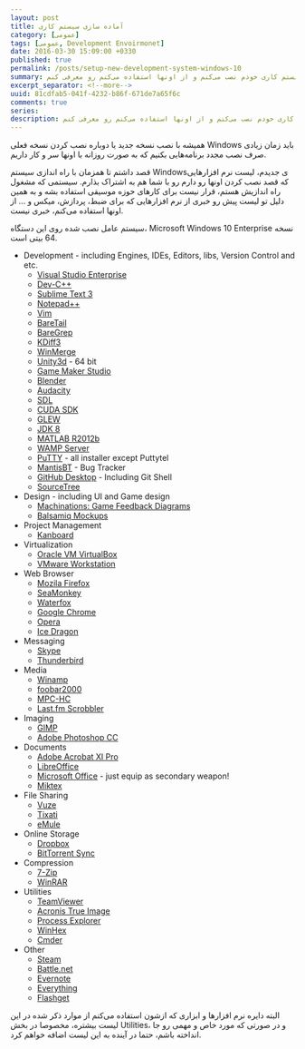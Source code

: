 ```yaml
---
layout: post
title: آماده سازی سیستم کاری
category: [عمومی]
tags: [عمومی, Development Envoirmonet]
date: 2016-03-30 15:09:00 +0330
published: true
permalink: /posts/setup-new-development-system-windows-10
summary: همزمان با نصب نسخه جدید یا مجدد سیستم عامل‌هامون مجبوریم تا تعداد زیادی نرم افزار رو دوباره نصب کنیم، اما این بار من و در حال حاضر من در حال نصب و راه اندازی یک سیستم جدیدم پس تصمیم گرفتم در این پست نرم افزارهایی که بر روی سیستم کاری خودم نصب می‌کنم و از اونها استفاده می‌کنم رو معرفی کنم.
excerpt_separator: <!--more--> 
uuid: 81cdfab5-041f-4232-b86f-671de7a65f6c
comments: true
series: 
description: همزمان با نصب نسخه جدید یا مجدد سیستم عامل‌هامون مجبوریم تا تعداد زیادی نرم افزار رو دوباره نصب کنیم، اما این بار من و در حال حاضر من در حال نصب و راه اندازی یک سیستم جدیدم پس تصمیم گرفتم در این پست نرم افزارهایی که بر روی سیستم کاری خودم نصب می‌کنم و از اونها استفاده می‌کنم رو معرفی کنم.
---
```

همیشه با نصب نسخه جدید یا دوباره نصب کردن نسخه فعلی Windows باید زمان زیادی صرف نصب مجدد برنامه‌هایی بکنیم که به صورت روزانه با اونها سر و کار داریم.

قصد داشتم تا همزمان با راه اندازی سیستم Windowsی جدیدم، لیست نرم افزارهایی که قصد نصب کردن اونها رو دارم رو با شما هم به اشتراک بذارم. سیستمی که مشغول راه اندازیش هستم، قرار نیست برای کارهای حوزه موسیقی استفاده بشه و به همین دلیل تو لیست پیش رو خبری از نرم افزارهایی که برای ضبط، پردازش، میکس و ... از اونها استفاده می‌کنم، خبری نیست.

سیستم عامل نصب شده روی این دستگاه، Microsoft Windows 10 Enterprise نسخه 64 بیتی است.

<div class="ltr-direction">
<ul class="top-level-list list-style-type-disc">
  <li class="margin-bottom-16px">Development - including Engines, IDEs, Editors, libs, Version Control and etc.
    <ul class="sub-level-list">
      <li><a href="https://www.visualstudio.com/en-us/products/visual-studio-enterprise-vs.aspx">Visual Studio Enterprise</a></li>
      <li><a href="https://sourceforge.net/projects/orwelldevcpp/">Dev-C++</a></li>
      <li><a href="https://www.sublimetext.com">Sublime Text 3</a></li>
      <li><a href="https://notepad-plus-plus.org">Notepad++</a></li>
      <li><a href="http://www.vim.org">Vim</a></li>
      <li><a href="https://www.baremetalsoft.com/baretail/index.php">BareTail</a></li>
      <li><a href="https://www.baremetalsoft.com/baregrep/index.php">BareGrep</a></li>
      <li><a href="http://kdiff3.sourceforge.net">KDiff3</a></li>
      <li><a href="http://winmerge.org/?lang=en">WinMerge</a></li>
      <li><a href="https://unity3d.com/">Unity3d</a> - 64 bit</li>
      <li><a href="https://www.yoyogames.com/gamemaker">Game Maker Studio</a></li>
      <li><a href="https://www.blender.org">Blender</a></li>
      <li><a href="http://www.audacityteam.org">Audacity</a></li>
      <li><a href="https://www.libsdl.org">SDL</a></li>
      <li><a href="https://developer.nvidia.com/cuda-downloads">CUDA SDK</a></li>
      <li><a href="http://glew.sourceforge.net/">GLEW</a></li>
      <li><a href="http://www.oracle.com/technetwork/java/javase/downloads/jdk8-downloads-2133151.html">JDK 8</a></li>
      <li><a href="http://www.mathworks.com">MATLAB R2012b</a></li>
      <li><a href="http://www.wampserver.com/en/">WAMP Server</a></li>
      <li><a href="http://www.putty.org">PuTTY</a> - all installer except Puttytel</li>
      <li><a href="https://www.mantisbt.org">MantisBT</a> - Bug Tracker</li>
      <li><a href="https://desktop.github.com">GitHub Desktop</a> - Including Git Shell</li>
      <li><a href="https://www.sourcetreeapp.com">SourceTree</a></li>
    </ul>
  </li>
  
  <li class="margin-bottom-16px">Design - including UI and Game design
    <ul class="sub-level-list">
      <li><a href="http://www.jorisdormans.nl/machinations/">Machinations: Game Feedback Diagrams</a></li>
      <li><a href="https://balsamiq.com/products/mockups/">Balsamiq Mockups</a></li>
    </ul>
  </li>

  <li class="margin-bottom-16px">Project Management
    <ul class="sub-level-list">
      <li><a href="https://kanboard.net">Kanboard</a></li>
    </ul>
  </li>

  <li class="margin-bottom-16px">Virtualization
    <ul class="sub-level-list">
      <li><a href="https://www.virtualbox.org">Oracle VM VirtualBox</a></li>
      <li><a href="https://www.vmware.com/products/workstation">VMware Workstation</a></li>
    </ul>
  </li>

  <li class="margin-bottom-16px">Web Browser
    <ul class="sub-level-list">
      <li><a href="https://ftp.mozilla.org/pub/firefox/releases/">Mozila Firefox</a></li>
      <li><a href="http://www.seamonkey-project.org">SeaMonkey</a></li>
      <li><a href="https://www.waterfoxproject.org">Waterfox</a></li>
      <li><a href="https://www.google.com/chrome/browser/desktop/">Google Chrome</a></li>
      <li><a href="http://www.opera.com">Opera</a></li>
      <li><a href="https://www.comodo.com/home/browsers-toolbars/icedragon-browser.php">Ice Dragon</a></li>
    </ul>
  </li>
  
  <li class="margin-bottom-16px">Messaging
    <ul class="sub-level-list">
      <li><a href="http://www.skype.com/en/">Skype</a></li>
      <li><a href="https://www.mozilla.org/en-US/thunderbird/">Thunderbird</a></li>
    </ul>
  </li>
  
  <li class="margin-bottom-16px">Media
    <ul class="sub-level-list">
      <li><a href="http://www.winamp.com">Winamp</a></li>
      <li><a href="https://www.foobar2000.org">foobar2000</a></li>
      <li><a href="https://mpc-hc.org">MPC-HC</a></li>
      <li><a href="http://www.last.fm/download">Last.fm Scrobbler</a></li>
    </ul>
  </li>
  
  <li class="margin-bottom-16px">Imaging
    <ul class="sub-level-list">
      <li><a href="https://www.gimp.org">GIMP</a></li>
      <li><a href="http://www.adobe.com/products/photoshop.html">Adobe Photoshop CC</a></li>
    </ul>
  </li>
  
  <li class="margin-bottom-16px">Documents
    <ul class="sub-level-list">
      <li><a href="https://acrobat.adobe.com/us/en/products/acrobat-pro.html">Adobe Acrobat XI Pro</a></li>
      <li><a href="https://www.libreoffice.org">LibreOffice</a></li>
      <li><a href="https://products.office.com/en-US/">Microsoft Office</a> - just equip as secondary weapon!</li>
      <li><a href="http://miktex.org">Miktex</a></li>
    </ul> 
  </li>
  
  <li class="margin-bottom-16px">File Sharing
    <ul class="sub-level-list">
      <li><a href="http://www.vuze.com">Vuze</a></li>
      <li><a href="http://www.tixati.com">Tixati</a></li>
      <li><a href="http://www.emule.com">eMule</a></li>
    </ul>
  </li>
  
  
  <li class="margin-bottom-16px">Online Storage
    <ul class="sub-level-list">
      <li><a href="https://www.dropbox.com">Dropbox</a></li>
      <li><a href="https://www.getsync.com">BitTorrent Sync</a></li>
    </ul>
  </li>
  
  <li class="margin-bottom-16px">Compression
    <ul class="sub-level-list">
      <li><a href="http://www.7-zip.org/download.html">7-Zip</a></li>
      <li><a href="http://www.rarlab.com/download.htm">WinRAR</a></li>
    </ul>
  </li>
  
  <li class="margin-bottom-16px">Utilities
    <ul class="sub-level-list">
      <li><a href="https://www.teamviewer.com/en/">TeamViewer</a></li>
      <li><a href="http://www.acronis.com/en-us/personal/computer-backup/">Acronis True Image</a></li>
      <li><a href="https://technet.microsoft.com/en-us/sysinternals/processexplorer.aspx">Process Explorer</a></li>
      <li><a href="https://www.x-ways.net/winhex/">WinHex</a></li>
      <li><a href="http://cmder.net">Cmder</a></li>
    </ul>
  </li>
  
  <li class="margin-bottom-16px">Other
    <ul class="sub-level-list">
      <li><a href="http://store.steampowered.com">Steam</a></li>
      <li><a href="http://eu.battle.net/en/">Battle.net</a></li>
      <li><a href="https://evernote.com">Evernote</a></li>
      <li><a href="https://www.voidtools.com">Everything</a></li>
      <li><a href="http://www.flashget.com/index_en.html">Flashget</a></li>
    </ul>
  </li>
</ul>
</div>


البته دایره نرم افزارها و ابزاری که ازشون استفاده می‌کنم از موارد ذکر شده در این لیست بیشتره، مخصوصا در بخش Utilities، و در صورتی که مورد خاص و مهمی رو جا انداخته باشم، حتما در آینده به این لیست اضافه خواهم کرد.
